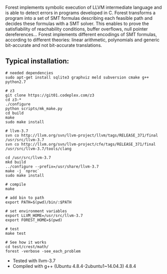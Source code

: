 Forest implements symbolic execution of LLVM intermediate language and is able
to detect errors in programs developed in C. Forest transforms a program into a
set of SMT formulas describing each feasible path and decides these formulas
with a SMT solver. This enables to prove the satisfiability of reachability
conditions, buffer overflows, null pointer dereferences... Forest implements
different encodings of SMT formulas, according to different theories: linear
arithmetic, polynomials and generic bit-accurate and not bit-accurate
translations.

## Typical installation:

```
# needed dependencies
sudo apt-get install sqlite3 graphviz meld subversion cmake g++ python2.7

# z3
git clone https://git01.codeplex.com/z3
cd z3-*
./configure
python scripts/mk_make.py
cd build
make
sudo make install

# llvm-3.7
svn co http://llvm.org/svn/llvm-project/llvm/tags/RELEASE_371/final /usr/src/llvm-3.7
svn co http://llvm.org/svn/llvm-project/cfe/tags/RELEASE_371/final /usr/src/llvm-3.7/tools/clang

cd /usr/src/llvm-3.7
mkd build
../configure --prefix=/usr/share/llvm-3.7
make -j `nproc`
sudo make install

# compile
make 

# add bin to path
export PATH=$(pwd)/bin/:$PATH

# set environment variables
export LLVM_HOME=/usr/src/llvm-3.7
export FOREST_HOME=$(pwd)

# test
make test 

# See how it works
cd test/crest/math/ 
forest -verbose -see_each_problem
```

* Tested with llvm-3.7
* Compiled with g++ (Ubuntu 4.8.4-2ubuntu1~14.04.3) 4.8.4

